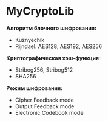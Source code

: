 # MyCryptoLib

**Алгоритм блочного шифрования:**
* Kuznyechik
* Rijndael: AES128, AES192, AES256

**Криптографическая хэш-функция:**
* Stribog256, Stribog512
* SHA256

**Режим шифрования:**
* Cipher Feedback mode
* Output Feedback mode
* Electronic Codebook mode
